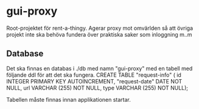 # gui-proxy

Root-projektet för rent-a-thingy. Agerar proxy mot omvärlden så att övriga projekt inte ska behöva fundera över praktiska saker som inloggning m..m

## Database
Det ska finnas en databas i ./db med namn "gui-proxy" med en tabell med följande ddl för att det ska fungera.
CREATE TABLE "request-info" (
    id INTEGER PRIMARY KEY AUTOINCREMENT, 
    "request-date" DATE NOT NULL, 
    url VARCHAR (255) NOT NULL, 
    type VARCHAR (255) NOT NULL);

Tabellen måste finnas innan applikationen startar.
